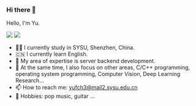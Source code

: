 ### Hi there 👋


Hello, I'm Yu.

<p>
<img src="https://img.shields.io/static/v1?label=Program&message=Python&color=blue"/>
<a href="https://blog.csdn.net/Yu_Cblog?spm=1000.2115.3001.5343"><img src="https://img.shields.io/static/v1?label=Blog&message=CSDN&color=red"/></a>
</p>


- 👨‍💼 I currently study in SYSU, Shenzhen, China.
- 🇨🇳 I currently learn English.
- 💬 My area of expertise is server backend development.
- 💬 At the same time, I also focus on other areas, C/C++ programming, operating system programming, Computer Vision, Deep Learning Research...
- 📫 How to reach me: yufch3@mail2.sysu.edu.cn
- 🌱 Hobbies: pop music, guitar ...


<!--
**Yufccode/Yufccode** is a ✨ _special_ ✨ repository because its `README.md` (this file) appears on your GitHub profile.

![](https://github-readme-stats.vercel.app/api?username=Yufccode&show_icons=true&theme=dark&count_private=true)
![](https://github-readme-stats.vercel.app/api/top-langs/?username=Yufccode&theme=dark&layout=compact)

Here are some ideas to get you started:

- 🔭 I’m currently working on ...
- 🌱 I’m currently learning ...
- 👯 I’m looking to collaborate on ...
- 🤔 I’m looking for help with ...
- 💬 Ask me about ...
- 📫 How to reach me: ...
- 😄 Pronouns: ...
- ⚡ Fun fact: ...
-->
